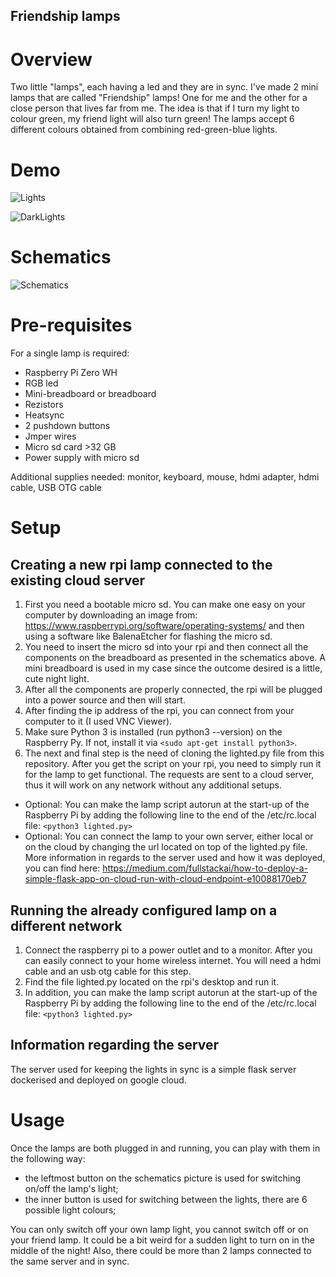 <h2>Friendship lamps</h2>

# Overview
Two little "lamps", each having a led and they are in sync.
I've made 2 mini lamps that are called "Friendship" lamps! One for me and the other for a close person that lives far from me. The idea is that if I turn my light to colour green, my friend light will also turn green! The lamps accept 6 different colours obtained from combining red-green-blue lights. 

# Demo

![Lights](/../master/lights.gif?raw=True "Lights demo")

![DarkLights](/../master/dark-lights.gif?raw=True "Dark lights demo")

# Schematics

![Schematics](/../master/iot.png?raw=True "Breadboard schematics")


# Pre-requisites

For a single lamp is required: 

<ul>
  <li> Raspberry Pi Zero WH </li>
  <li> RGB led </li>
  <li> Mini-breadboard or breadboard</li>
  <li> Rezistors  </li>
  <li> Heatsync  </li>
  <li> 2 pushdown buttons </li>
  <li> Jmper wires </li>
  <li> Micro sd card >32 GB </li>
  <li> Power supply with micro sd  </li>
</ul>

Additional supplies needed: monitor, keyboard, mouse, hdmi adapter, hdmi cable, USB OTG cable

# Setup

## Creating a new rpi lamp connected to the existing cloud server

1. First you need a bootable micro sd. You can make one easy on your computer by downloading an image from: https://www.raspberrypi.org/software/operating-systems/ and then using a software like BalenaEtcher for flashing the micro sd. 
2. You need to insert the micro sd into your rpi and then connect all the components on the breadboard as presented in the schematics above. A mini breadboard is used in my case since the outcome desired is a little, cute night light.
3. After all the components are properly connected, the rpi will be plugged into a power source and then will start.
4. After finding the ip address of the rpi, you can connect from your computer to it (I used VNC Viewer).
5. Make sure Python 3 is installed (run python3 --version) on the Raspberry Py. If not, install it via `<sudo apt-get install python3>`.
6. The next and final step is the need of cloning the lighted.py file from this repository. After you get the script on your rpi, you need to simply run it for the lamp to get functional. The requests are sent to a cloud server, thus it will work on any network without any additional setups. 

* Optional: You can make the lamp script autorun at the start-up of the Raspberry Pi by adding the following line to the end of the /etc/rc.local file: `<python3 lighted.py>`
* Optional: You can connect the lamp to your own server, either local or on the cloud by changing the url located on top of the lighted.py file. More information in regards to the server used and how it was deployed, you can find here: https://medium.com/fullstackai/how-to-deploy-a-simple-flask-app-on-cloud-run-with-cloud-endpoint-e10088170eb7

## Running the already configured lamp on a different network

1. Connect the raspberry pi to a power outlet and to a monitor. After you can easily connect to your home wireless internet. You will need a hdmi cable and an usb otg cable for this step.
2. Find the file lighted.py located on the rpi's desktop and run it.
3. In addition, you can make the lamp script autorun at the start-up of the Raspberry Pi by adding the following line to the end of the /etc/rc.local file: `<python3 lighted.py>`

## Information regarding the server

The server used for keeping the lights in sync is a simple flask server dockerised and deployed on google cloud.

# Usage

Once the lamps are both plugged in and running, you can play with them in the following way:
* the leftmost button on the schematics picture is used for switching on/off the lamp's light;
* the inner button is used for switching between the lights, there are 6 possible light colours;

You can only switch off your own lamp light, you cannot switch off or on your friend lamp. It could be a bit weird for a sudden light to turn on in the middle of the night! Also, there could be more than 2 lamps connected to the same server and in sync.




